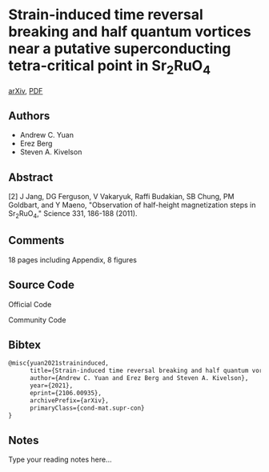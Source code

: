
# Strain-induced time reversal breaking and half quantum vortices near a putative superconducting tetra-critical point in Sr$_2$RuO$_4$

[arXiv](https://arxiv.org/abs/2106.0935), [PDF](https://arxiv.org/pdf/2106.0935.pdf)

## Authors

- Andrew C. Yuan
- Erez Berg
- Steven A. Kivelson

## Abstract

[2] J Jang, DG Ferguson, V Vakaryuk, Raffi Budakian, SB Chung, PM Goldbart, and Y Maeno, "Observation of half-height magnetization steps in Sr$_2$RuO$_4$," Science 331, 186-188 (2011).

## Comments

18 pages including Appendix, 8 figures

## Source Code

Official Code



Community Code



## Bibtex

```tex
@misc{yuan2021straininduced,
      title={Strain-induced time reversal breaking and half quantum vortices near a putative superconducting tetra-critical point in Sr$_2$RuO$_4$}, 
      author={Andrew C. Yuan and Erez Berg and Steven A. Kivelson},
      year={2021},
      eprint={2106.00935},
      archivePrefix={arXiv},
      primaryClass={cond-mat.supr-con}
}
```

## Notes

Type your reading notes here...

